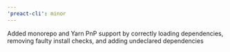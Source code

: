 ```yaml
---
'preact-cli': minor
---
```


Added monorepo and Yarn PnP support by correctly loading dependencies, removing faulty install checks, and adding undeclared dependencies
